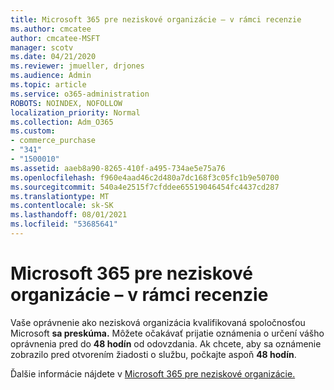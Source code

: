```yaml
---
title: Microsoft 365 pre neziskové organizácie – v rámci recenzie
ms.author: cmcatee
author: cmcatee-MSFT
manager: scotv
ms.date: 04/21/2020
ms.reviewer: jmueller, drjones
ms.audience: Admin
ms.topic: article
ms.service: o365-administration
ROBOTS: NOINDEX, NOFOLLOW
localization_priority: Normal
ms.collection: Adm_O365
ms.custom:
- commerce_purchase
- "341"
- "1500010"
ms.assetid: aaeb8a90-8265-410f-a495-734ae5e75a76
ms.openlocfilehash: f960e4aad46c2d480a7dc168f3c05fc1b9e50700
ms.sourcegitcommit: 540a4e2515f7cfddee65519046454fc4437cd287
ms.translationtype: MT
ms.contentlocale: sk-SK
ms.lasthandoff: 08/01/2021
ms.locfileid: "53685641"
---
```

# <a name="microsoft-365-for-nonprofits---under-review"></a>Microsoft 365 pre neziskové organizácie – v rámci recenzie

Vaše oprávnenie ako nezisková organizácia kvalifikovaná spoločnosťou Microsoft **sa preskúma.** Môžete očakávať prijatie oznámenia o určení vášho oprávnenia pred do **48 hodín** od odovzdania. Ak chcete, aby sa oznámenie zobrazilo pred otvorením žiadosti o službu, počkajte aspoň **48 hodín**. 

Ďalšie informácie nájdete v [Microsoft 365 pre neziskové organizácie.](https://www.microsoft.com/nonprofits/microsoft-365) 
